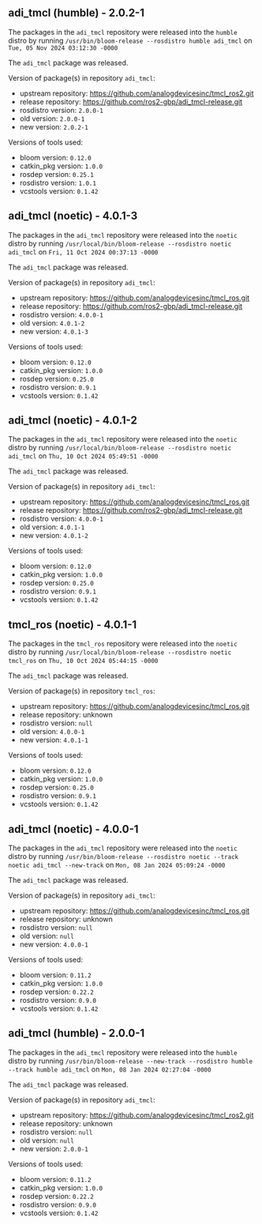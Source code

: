 ## adi_tmcl (humble) - 2.0.2-1

The packages in the `adi_tmcl` repository were released into the `humble` distro by running `/usr/bin/bloom-release --rosdistro humble adi_tmcl` on `Tue, 05 Nov 2024 03:12:30 -0000`

The `adi_tmcl` package was released.

Version of package(s) in repository `adi_tmcl`:

- upstream repository: https://github.com/analogdevicesinc/tmcl_ros2.git
- release repository: https://github.com/ros2-gbp/adi_tmcl-release.git
- rosdistro version: `2.0.0-1`
- old version: `2.0.0-1`
- new version: `2.0.2-1`

Versions of tools used:

- bloom version: `0.12.0`
- catkin_pkg version: `1.0.0`
- rosdep version: `0.25.1`
- rosdistro version: `1.0.1`
- vcstools version: `0.1.42`


## adi_tmcl (noetic) - 4.0.1-3

The packages in the `adi_tmcl` repository were released into the `noetic` distro by running `/usr/local/bin/bloom-release --rosdistro noetic adi_tmcl` on `Fri, 11 Oct 2024 00:37:13 -0000`

The `adi_tmcl` package was released.

Version of package(s) in repository `adi_tmcl`:

- upstream repository: https://github.com/analogdevicesinc/tmcl_ros.git
- release repository: https://github.com/ros2-gbp/adi_tmcl-release.git
- rosdistro version: `4.0.0-1`
- old version: `4.0.1-2`
- new version: `4.0.1-3`

Versions of tools used:

- bloom version: `0.12.0`
- catkin_pkg version: `1.0.0`
- rosdep version: `0.25.0`
- rosdistro version: `0.9.1`
- vcstools version: `0.1.42`


## adi_tmcl (noetic) - 4.0.1-2

The packages in the `adi_tmcl` repository were released into the `noetic` distro by running `/usr/local/bin/bloom-release --rosdistro noetic adi_tmcl` on `Thu, 10 Oct 2024 05:49:51 -0000`

The `adi_tmcl` package was released.

Version of package(s) in repository `adi_tmcl`:

- upstream repository: https://github.com/analogdevicesinc/tmcl_ros.git
- release repository: https://github.com/ros2-gbp/adi_tmcl-release.git
- rosdistro version: `4.0.0-1`
- old version: `4.0.1-1`
- new version: `4.0.1-2`

Versions of tools used:

- bloom version: `0.12.0`
- catkin_pkg version: `1.0.0`
- rosdep version: `0.25.0`
- rosdistro version: `0.9.1`
- vcstools version: `0.1.42`


## tmcl_ros (noetic) - 4.0.1-1

The packages in the `tmcl_ros` repository were released into the `noetic` distro by running `/usr/local/bin/bloom-release --rosdistro noetic tmcl_ros` on `Thu, 10 Oct 2024 05:44:15 -0000`

The `adi_tmcl` package was released.

Version of package(s) in repository `tmcl_ros`:

- upstream repository: https://github.com/analogdevicesinc/tmcl_ros.git
- release repository: unknown
- rosdistro version: `null`
- old version: `4.0.0-1`
- new version: `4.0.1-1`

Versions of tools used:

- bloom version: `0.12.0`
- catkin_pkg version: `1.0.0`
- rosdep version: `0.25.0`
- rosdistro version: `0.9.1`
- vcstools version: `0.1.42`


## adi_tmcl (noetic) - 4.0.0-1

The packages in the `adi_tmcl` repository were released into the `noetic` distro by running `/usr/bin/bloom-release --rosdistro noetic --track noetic adi_tmcl --new-track` on `Mon, 08 Jan 2024 05:09:24 -0000`

The `adi_tmcl` package was released.

Version of package(s) in repository `adi_tmcl`:

- upstream repository: https://github.com/analogdevicesinc/tmcl_ros.git
- release repository: unknown
- rosdistro version: `null`
- old version: `null`
- new version: `4.0.0-1`

Versions of tools used:

- bloom version: `0.11.2`
- catkin_pkg version: `1.0.0`
- rosdep version: `0.22.2`
- rosdistro version: `0.9.0`
- vcstools version: `0.1.42`


## adi_tmcl (humble) - 2.0.0-1

The packages in the `adi_tmcl` repository were released into the `humble` distro by running `/usr/bin/bloom-release --new-track --rosdistro humble --track humble adi_tmcl` on `Mon, 08 Jan 2024 02:27:04 -0000`

The `adi_tmcl` package was released.

Version of package(s) in repository `adi_tmcl`:

- upstream repository: https://github.com/analogdevicesinc/tmcl_ros2.git
- release repository: unknown
- rosdistro version: `null`
- old version: `null`
- new version: `2.0.0-1`

Versions of tools used:

- bloom version: `0.11.2`
- catkin_pkg version: `1.0.0`
- rosdep version: `0.22.2`
- rosdistro version: `0.9.0`
- vcstools version: `0.1.42`



